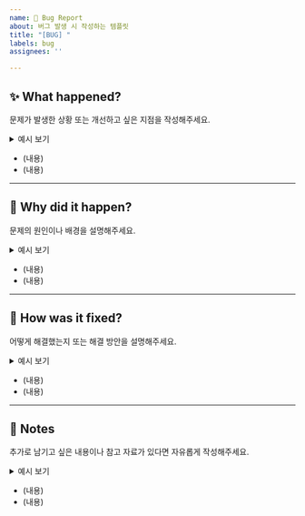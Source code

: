 ```yaml
---
name: 🐛 Bug Report
about: 버그 발생 시 작성하는 템플릿
title: "[BUG] "
labels: bug
assignees: ''

---
```


## ✨ What happened?  
문제가 발생한 상황 또는 개선하고 싶은 지점을 작성해주세요.

<details>
<summary>예시 보기</summary>
`log.info()` 메서드를 사용했지만, 콘솔에 로그가 출력되지 않음.  
</details>

- (내용)
- (내용)

---

## 🧠 Why did it happen?  
문제의 원인이나 배경을 설명해주세요.

<details>
<summary>예시 보기</summary>
- 테스트 코드에서 로깅을 사용했으나, 테스트 경로에는 Log4j2 설정 파일이 없어 출력되지 않음  
</details>

- (내용)
- (내용)

---

## 🔧 How was it fixed?  
어떻게 해결했는지 또는 해결 방안을 설명해주세요.

<details>
<summary>예시 보기</summary>
- `src/test/resources` 경로에 `log4j2-test.xml` 추가  
</details>

- (내용)
- (내용)

---

## 📎 Notes  
추가로 남기고 싶은 내용이나 참고 자료가 있다면 자유롭게 작성해주세요.

<details>
<summary>예시 보기</summary>
- [Log4j2 공식 문서](https://logging.apache.org/log4j/2.x/manual/configuration.html)  
</details>

- (내용)
- (내용)
